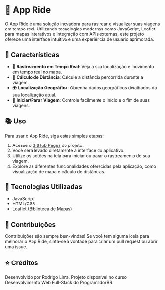 # 🚗 App Ride

O App Ride é uma solução inovadora para rastrear e visualizar suas viagens em tempo real. Utilizando tecnologias modernas como JavaScript, Leaflet para mapas interativos e integração com APIs externas, este projeto oferece uma interface intuitiva e uma experiência de usuário aprimorada.

## 🌟 Características

- 📍 **Rastreamento em Tempo Real**: Veja a sua localização e movimento em tempo real no mapa.
- 📏 **Cálculo de Distância**: Calcule a distância percorrida durante a viagem.
- 🌍 **Localização Geográfica**: Obtenha dados geográficos detalhados da sua localização atual.
- 🏁 **Iniciar/Parar Viagem**: Controle facilmente o início e o fim de suas viagens.

## 📚 Uso

Para usar o App Ride, siga estas simples etapas:

1. Acesse o [GitHub Pages](https://limarodrigo5.github.io/App-Ride/) do projeto.
2. Você será levado diretamente à interface do aplicativo.
3. Utilize os botões na tela para iniciar ou parar o rastreamento de sua viagem.
4. Explore as diferentes funcionalidades oferecidas pela aplicação, como visualização de mapa e cálculo de distâncias.

## 🧰 Tecnologias Utilizadas

- JavaScript
- HTML/CSS
- Leaflet (Biblioteca de Mapas)

## 🤝 Contribuições

Contribuições são sempre bem-vindas! Se você tem alguma ideia para melhorar o App Ride, sinta-se à vontade para criar um pull request ou abrir uma issue.

## ⭐️ Créditos

Desenvolvido por Rodrigo Lima. Projeto disponível no curso Desenvolvimento Web Full-Stack do ProgramadorBR.
